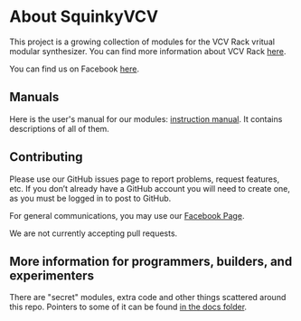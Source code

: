 # About SquinkyVCV

This project is a growing collection of modules for the VCV Rack vritual modular synthesizer. You can find more information about VCV Rack [here](https://vcvrack.com/).

You can find us on Facebook [here](https://www.facebook.com/SquinkyLabs).

## Manuals

Here is the user's manual for our modules: [instruction manual](./docs/booty-shifter.md). It contains descriptions of all of them.

## Contributing

Please use our GitHub issues page to report problems, request features, etc. If you don’t already have a GitHub account you will need to create one, as you must be logged in to post to GitHub.

For general communications, you may use our [Facebook Page](https://www.facebook.com/SquinkyLabs).

We are not currently accepting pull requests.

## More information for programmers, builders, and experimenters

There are "secret" modules, extra code and other things scattered around this repo. Pointers to some of it can be found [in the docs folder](./docs/README.md).
